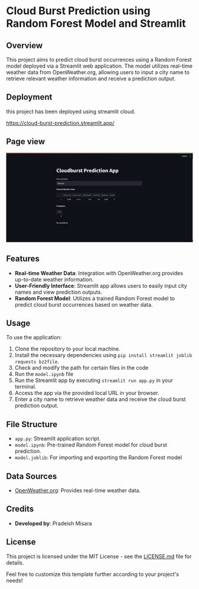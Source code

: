 # Cloud Burst Prediction using Random Forest Model and Streamlit  

## Overview
This project aims to predict cloud burst occurrences using a Random Forest model deployed via a Streamlit web application. The model utilizes real-time weather data from OpenWeather.org, allowing users to input a city name to retrieve relevant weather information and receive a prediction output.


## Deployment
this project has been deployed using streamlit cloud.

https://cloud-burst-prediction.streamlit.app/

## Page view
![Streamlit Page](https://github.com/pradeish29/cloud-burst-predict/blob/main/Streamlit_page.jpg)

## Features
- **Real-time Weather Data**: Integration with OpenWeather.org provides up-to-date weather information.
- **User-Friendly Interface**: Streamlit app allows users to easily input city names and view prediction outputs.
- **Random Forest Model**: Utilizes a trained Random Forest model to predict cloud burst occurrences based on weather data.

## Usage
To use the application:
1. Clone the repository to your local machine.
2. Install the necessary dependencies using `pip install streamlit joblib requests bz2file`.
3. Check and modify the path for certain files in the code
4. Run the `model.ipynb` file 
5. Run the Streamlit app by executing `streamlit run app.py` in your terminal.
6. Access the app via the provided local URL in your browser.
7. Enter a city name to retrieve weather data and receive the cloud burst prediction output.

## File Structure
- `app.py`: Streamlit application script.
- `model.ipynb`: Pre-trained Random Forest model for cloud burst prediction.
- `model.joblib`: For importing and exporting the Random Forest model 

## Data Sources
- [OpenWeather.org](https://openweathermap.org/): Provides real-time weather data.

## Credits
- **Developed by**: Pradeish Misara 


## License
This project is licensed under the MIT License - see the [LICENSE.md](LICENSE.md) file for details.



Feel free to customize this template further according to your project's needs!

